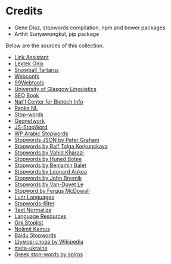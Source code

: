 Credits
=======

- Gene Diaz, stopwords compilation, npm and bower packages
- Arthit Suriyawongkul, pip package

Below are the sources of this collection.
- [Link Assistant](http://www.link-assistant.com/seo-stop-words.html)
- [Lextek Onix](http://www.lextek.com/manuals/onix/stopwords1.html)
- [Snowball Tartarus](http://snowball.tartarus.org/algorithms/english/stop.txt)
- [Webconfs](http://www.webconfs.com/stop-words.php)
- [99Webtools](http://99webtools.com/blog/list-of-english-stop-words)
- [University of Glasgow Linguistics](http://ir.dcs.gla.ac.uk/resources/linguistic_utils/stop_words)
- [SEO Book](http://tools.seobook.com/general/keyword-density/stop_words.txt)
- [Nat'l Center for Biotech Info](http://www.ncbi.nlm.nih.gov/books/NBK3827/table/pubmedhelp.T43)
- [Ranks NL](http://www.ranks.nl/stopwords)
- [Stop-words](http://code.google.com/p/stop-words)
- [Geonetwork](http://github.com/geonetwork/core-geonetwork)
- [JS-StopWord](https://github.com/mirzaasif/JS-StopWord)
- [WP Arabic Stopwords](https://github.com/nash-ye/WP-Arabic-Stopwords)
- [Stopwords JSON by Peter Graham](https://github.com/6/stopwords-json)
- [Stopwords by Raif Tolga Korkunckaya](https://github.com/tkorkunckaya/Turkish-Stopwords)
- [Stopwords by Vahid Kharazi](https://github.com/kharazi/persian-stopwords)
- [Stopwords by Huned Botee](https://github.com/huned/node-stopwords)
- [Stopwords by Benjamin Balet](https://github.com/bbalet/stopwords)
- [Stopwords by Leonard Aukea](https://github.com/LeonardAukea/StopWords)
- [Stopwords by John Bresnik](https://github.com/brez/stopwords)
- [Stopwords by Van-Duyet Le](https://github.com/stopwords)
- [Stopword by Fergus McDowall](https://github.com/fergiemcdowall/stopword)
- [Lunr Languages](https://github.com/MihaiValentin/lunr-languages)
- [Stopwords-filter](https://github.com/brenes/stopwords-filter)
- [Text Normalize](https://github.com/touv/text_normalize)
- [Language Resources](https://github.com/ebertti/language-resource)
- [Grk Stoplist](https://github.com/pharos-alexandria/grk-stoplist)
- [Nolimit Kamus](https://github.com/nolimitid/nolimit-kamus)
- [Baidu Stopwords](http://www.baiduguide.com/baidu-stopwords)
- [Шумові слова by Wikipedia](https://uk.wikipedia.org/wiki/%D0%A8%D1%83%D0%BC%D0%BE%D0%B2%D1%96_%D1%81%D0%BB%D0%BE%D0%B2%D0%B0)
- [meta-ukraine](http://meta-ukraine.com/ua/pages/stopwrd.asp)
- [Greek stop-words by spiros](https://www.translatum.gr/forum/index.php?topic=3550.0)
